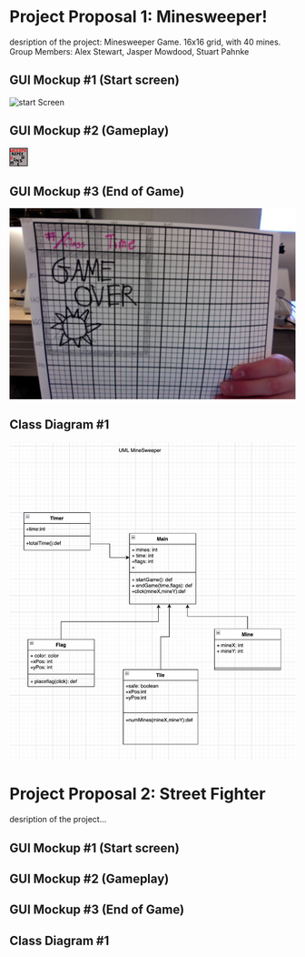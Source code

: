 # Project Proposal 1: Minesweeper!
desription of the project: Minesweeper Game. 16x16 grid, with 40 mines.
Group Members: Alex Stewart, Jasper Mowdood, Stuart Pahnke

## GUI Mockup #1 (Start screen)

![start Screen]()

## GUI Mockup #2 (Gameplay)

![start Screen](https://github.com/AlexDStew1209/ProjectProposalA3/blob/main/images/StartScreen.png?raw=true)

## GUI Mockup #3 (End of Game)

![End of Game](https://github.com/AlexDStew1209/ProjectProposalA3/blob/main/images/GUIMockup2.jpg?raw=true)

## Class Diagram #1
![gui mockup](https://github.com/AlexDStew1209/ProjectProposalA3/blob/main/images/minesweeperUML.png?raw=true)
# Project Proposal 2: Street Fighter
desription of the project...

## GUI Mockup #1 (Start screen)

## GUI Mockup #2 (Gameplay)

## GUI Mockup #3  (End of Game)

## Class Diagram #1


